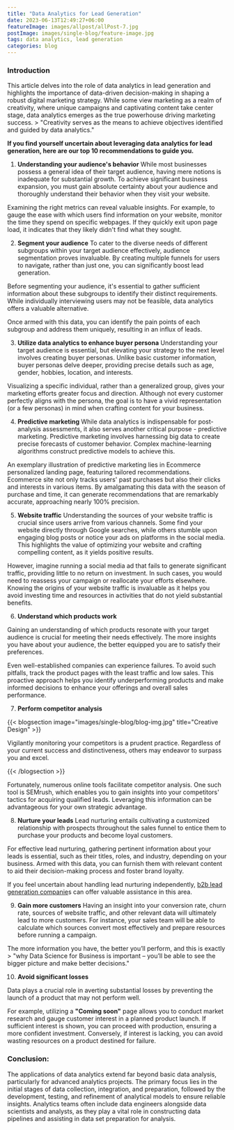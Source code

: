 ```yaml
---
title: "Data Analytics for Lead Generation"
date: 2023-06-13T12:49:27+06:00
featureImage: images/allpost/allPost-7.jpg
postImage: images/single-blog/feature-image.jpg
tags: data analytics, lead generation
categories: blog
---
```


### Introduction

This article delves into the role of data analytics in lead generation and highlights the importance of data-driven decision-making in shaping a robust digital marketing strategy. While some view marketing as a realm of creativity, where unique campaigns and captivating content take center stage, data analytics emerges as the true powerhouse driving marketing success. > "Creativity serves as the means to achieve objectives identified and guided by data analytics."


**If you find yourself uncertain about leveraging data analytics for lead generation, here are our top 10 recommendations to guide you.**

1. **Understanding your audience's behavior**
While most businesses possess a general idea of their target audience, having mere notions is inadequate for substantial growth. To achieve significant business expansion, you must gain absolute certainty about your audience and thoroughly understand their behavior when they visit your website.

Examining the right metrics can reveal valuable insights. For example, to gauge the ease with which users find information on your website, monitor the time they spend on specific webpages. If they quickly exit upon page load, it indicates that they likely didn't find what they sought.

2. **Segment your audience**
To cater to the diverse needs of different subgroups within your target audience effectively, audience segmentation proves invaluable. By creating multiple funnels for users to navigate, rather than just one, you can significantly boost lead generation.

Before segmenting your audience, it's essential to gather sufficient information about these subgroups to identify their distinct requirements. While individually interviewing users may not be feasible, data analytics offers a valuable alternative.

Once armed with this data, you can identify the pain points of each subgroup and address them uniquely, resulting in an influx of leads.

3. **Utilize data analytics to enhance buyer persona**
Understanding your target audience is essential, but elevating your strategy to the next level involves creating buyer personas. Unlike basic customer information, buyer personas delve deeper, providing precise details such as age, gender, hobbies, location, and interests.

Visualizing a specific individual, rather than a generalized group, gives your marketing efforts greater focus and direction. Although not every customer perfectly aligns with the persona, the goal is to have a vivid representation (or a few personas) in mind when crafting content for your business.


4. **Predictive marketing** 
While data analytics is indispensable for post-analysis assessments, it also serves another critical purpose - predictive marketing. Predictive marketing involves harnessing big data to create precise forecasts of customer behavior. Complex machine-learning algorithms construct predictive models to achieve this.

An exemplary illustration of predictive marketing lies in Ecommerce personalized landing page, featuring tailored recommendations. Ecommerce site not only tracks users' past purchases but also their clicks and interests in various items. By amalgamating this data with the season of purchase and time, it can generate recommendations that are remarkably accurate, approaching nearly 100% precision.


5. **Website traffic**
Understanding the sources of your website traffic is crucial since users arrive from various channels. Some find your website directly through Google searches, while others stumble upon engaging blog posts or notice your ads on platforms in the social media. This highlights the value of optimizing your website and crafting compelling content, as it yields positive results.

However, imagine running a social media ad that fails to generate significant traffic, providing little to no return on investment. In such cases, you would need to reassess your campaign or reallocate your efforts elsewhere. Knowing the origins of your website traffic is invaluable as it helps you avoid investing time and resources in activities that do not yield substantial benefits.


6. **Understand which products work**

Gaining an understanding of which products resonate with your target audience is crucial for meeting their needs effectively. The more insights you have about your audience, the better equipped you are to satisfy their preferences.

Even well-established companies can experience failures. To avoid such pitfalls, track the product pages with the least traffic and low sales. This proactive approach helps you identify underperforming products and make informed decisions to enhance your offerings and overall sales performance.


7. **Perform competitor analysis**

{{< blogsection image="images/single-blog/blog-img.jpg" title="Creative Design" >}}

Vigilantly monitoring your competitors is a prudent practice. Regardless of your current success and distinctiveness, others may endeavor to surpass you and excel.

{{< /blogsection >}}

Fortunately, numerous online tools facilitate competitor analysis. One such tool is SEMrush, which enables you to gain insights into your competitors' tactics for acquiring qualified leads. Leveraging this information can be advantageous for your own strategic advantage.


8. **Nurture your leads**
Lead nurturing entails cultivating a customized relationship with prospects throughout the sales funnel to entice them to purchase your products and become loyal customers.

For effective lead nurturing, gathering pertinent information about your leads is essential, such as their titles, roles, and industry, depending on your business. Armed with this data, you can furnish them with relevant content to aid their decision-making process and foster brand loyalty.

If you feel uncertain about handling lead nurturing independently, [b2b lead generation companie](https://www.designrush.com/agency/call-centers/lead-generation)s can offer valuable assistance in this area.


9. **Gain more customers**
Having an insight into your conversion rate, churn rate, sources of website traffic, and other relevant data will ultimately lead to more customers. For instance, your sales team will be able to calculate which sources convert most effectively and prepare resources before running a campaign. 

The more information you have, the better you’ll perform, and this is exactly > "why Data Science for Business is important – you’ll be able to see the bigger picture and make better decisions."


10. **Avoid significant losses**

Data plays a crucial role in averting substantial losses by preventing the launch of a product that may not perform well.

For example, utilizing a **"Coming soon"** page allows you to conduct market research and gauge customer interest in a planned product launch. If sufficient interest is shown, you can proceed with production, ensuring a more confident investment. Conversely, if interest is lacking, you can avoid wasting resources on a product destined for failure.



### Conclusion:
The applications of data analytics extend far beyond basic data analysis, particularly for advanced analytics projects. The primary focus lies in the initial stages of data collection, integration, and preparation, followed by the development, testing, and refinement of analytical models to ensure reliable insights. Analytics teams often include data engineers alongside data scientists and analysts, as they play a vital role in constructing data pipelines and assisting in data set preparation for analysis.

